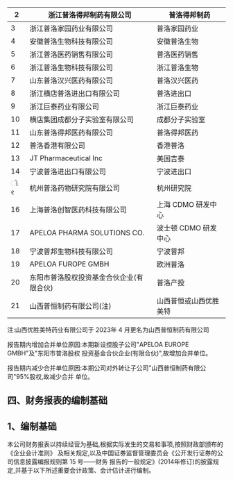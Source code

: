 | 2   | 浙江普洛得邦制药有限公司                | 普洛得邦制药        |
|-----|-----------------------------|---------------|
| 3   | 浙江普洛家园药业有限公司                | 普洛家园药业        |
| 4   | 安徽普洛生物科技有限公司                | 安徽普洛生物        |
| 5   | 浙江普洛医药销售有限公司                | 普洛医药销售        |
| 6   | 浙江普洛生物科技有限公司                | 浙江普洛生物        |
| 7   | 山东普洛汉兴医药有限公司                | 普洛汉兴医药        |
| 8   | 浙江横店普洛进出口有限公司               | 普洛进出口         |
| 9   | 浙江巨泰药业有限公司                  | 浙江巨泰药业        |
| 10  | 横店集团成都分子实验室有限公司             | 成都分子实验室       |
| 11  | 山东普洛得邦医药有限公司                | 普洛得邦医药        |
| 12  | 普洛香港有限公司                    | 香港普洛          |
| 13  | JT Pharmaceutical Inc       | 美国吉泰          |
| 14  | 宁波普洛进出口有限公司                 | 宁波进出口         |
| ો ર | 杭州普洛药物研究院有限公司               | 杭州研究院         |
| 16  | 上海普洛创智医药科技有限公司              | 上海 CDMO 研发中心  |
| 17  | APELOA PHARMA SOLUTIONS CO. | 波士顿 CDMO 研发中心 |
| 18  | 宁波普邦生物科技有限公司                | 宁波普邦          |
| 19  | APELOA FUROPE GMBH          | 欧洲普洛          |
| 20  | 东阳市普洛股权投资基金合伙企业(有限合伙)       | 普洛产投          |
| 21  | 山西普恒制药有限公司(注)               | 山西普恒或山西优胜美特   |

注:山西优胜美特药业有限公司于 2023年 4 月更名为山西普恒制药有限公司

报告期内增加合并单位原因:本期新设控股子公司"APELOA EUROPE GMBH"及"东阳市普洛股权 投资基金合伙企业(有限合伙)",故增加合并单位。

报告期内减少合并单位原因:本期公司对外转让子公司"山西普恒制药有限公司"95%股权,故减少合并 单位。

## 四、财务报表的编制基础

## 1、编制基础

本公司财务报表以持续经营为基础,根据实际发生的交易和事项,按照财政部颁布的《企业会计准则》 及相关规定,以及中国证券监督管理委员会《公开发行证券的公司信息披露编报规则第 15 号——财务 报告的一般规定》(2014年修订)的披露规定,并基于以下所述重要会计政策、会计估计进行编制。